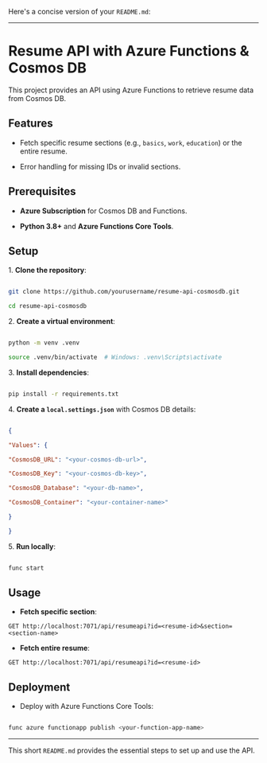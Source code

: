 Here's a concise version of your `README.md`:

---

# Resume API with Azure Functions & Cosmos DB

This project provides an API using Azure Functions to retrieve resume data from Cosmos DB.

## Features

- Fetch specific resume sections (e.g., `basics`, `work`, `education`) or the entire resume.

- Error handling for missing IDs or invalid sections.

## Prerequisites

- **Azure Subscription** for Cosmos DB and Functions.

- **Python 3.8+** and **Azure Functions Core Tools**.

## Setup

1\. **Clone the repository**:

```bash

git clone https://github.com/yourusername/resume-api-cosmosdb.git

cd resume-api-cosmosdb

```

2\. **Create a virtual environment**:

```bash

python -m venv .venv

source .venv/bin/activate  # Windows: .venv\Scripts\activate

```

3\. **Install dependencies**:

```bash

pip install -r requirements.txt

```

4\. **Create a `local.settings.json`** with Cosmos DB details:

```json

{

"Values": {

"CosmosDB_URL": "<your-cosmos-db-url>",

"CosmosDB_Key": "<your-cosmos-db-key>",

"CosmosDB_Database": "<your-db-name>",

"CosmosDB_Container": "<your-container-name>"

}

}

```

5\. **Run locally**:

```bash

func start

```

## Usage

- **Fetch specific section**:

`GET http://localhost:7071/api/resumeapi?id=<resume-id>&section=<section-name>`

- **Fetch entire resume**:

`GET http://localhost:7071/api/resumeapi?id=<resume-id>`

## Deployment

- Deploy with Azure Functions Core Tools:

```bash

func azure functionapp publish <your-function-app-name>

```

---

This short `README.md` provides the essential steps to set up and use the API.
